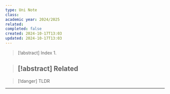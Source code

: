 ```yaml
---
type: Uni Note
class: 
academic year: 2024/2025
related: 
completed: false
created: 2024-10-17T13:03
updated: 2024-10-17T13:03
---
```

>[!abstract] Index
>1. 

>[!abstract] Related
>- 

>[!danger] TLDR

---


